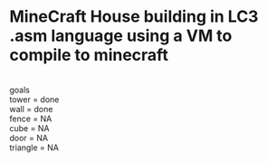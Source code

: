 # MineCraft House building in LC3 .asm language using a VM to compile to minecraft
<br>goals<br>
tower = done<br>
wall = done<br>
fence = NA<br>
cube = NA<br>
door = NA<br>
triangle = NA<br>

